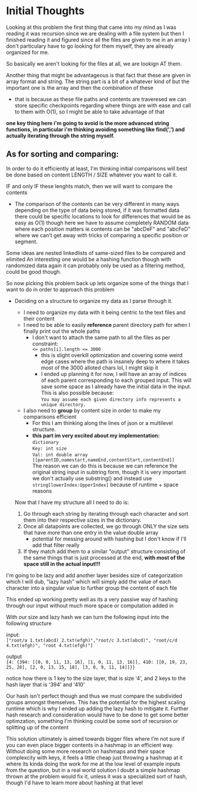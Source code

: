 # Initial Thoughts
Looking at this problem the first thing that came into my mind as I was reading it was recursion since we are dealing with a file system but then I finished reading it and figured since all the files are given to me in an array I don't particulary have to go looking for them myself, they are already organized for me.

So basically we aren't looking for the files at all, we are lookign AT them.

Another thing that might be advantageous is that fact that these are given in array format and string. The string part is a bit of a whatever kind of but the important one is the array and then the combination of these
- that is because as these file paths and contents are traveresed we can store specific checkpoints regarding where things are with ease and call to them with O(1), so I might be able to take advantage of that

**one key thing here i'm going to avoid is the more advanced string functions, in particular i'm thinking avoiding something like find(',') and actually iterating through the string myself.** 


## As for sorting and comparing:
In order to do it efficiently at least, I'm thinking initial comparisons will best be done based on content LENGTH / SIZE whatever you want to call it.

IF and only IF these lenghts match, then we will want to compare the contents
- The comparison of the contents can be very different in many ways depending on the type of data being stored, if it was formatted data there could be specific locations to look for differences that would be as easy as O(1) though here we have to assume completely RANDOM data where each position matters ie contents can be "abcDeF" and "abcFeD" where we can't get away with tricks of comparing a specific position or segment.


Some ideas are nested linkedlists of same-sized files to be compared and elimited
An interesting one would be a hashing function though with randomized data again it can probably only be used as a filtering method, could be good though.



So now picking this problem back up lets organize some of the things that I want to do in order to approach this problem

- Deciding on a structure to organize my data as I parse through it.
    - I need to organize my data with it being centric to the text files and their content
    - I need to be able to easily **reference** parent directory path for when I finally print out the whole paths
      - I don't want to attach the same path to all the files as per constraint: <br>
        `` <= paths[i].length <= 3000 ``
        - this is slight overkill optimization and covering some weird edge cases where the path is insanely deep to where it takes most of the 3000 alloted chars lol, I might skip it
        - I ended up planning it for now, I will have an array of indices of each parent corresponding to each grouped input. This will save some space as I already have the initial data in the input. This is also possible because: <br>
          ``You may assume each given directory info represents a unique directory. `` 
    - I also need to **group** by content size in order to make my comparisons efficient
      - For this I am thinking along the lines of json or a multilevel structure.
      - **this part im very excited about my implementation:**<br>
        ``dictionary``<br>	``Key: int size``<br>
        ``Val: int double array [[parentID,namestart,nameEnd,contentStart,contentEnd]]``<br>
        The reason we can do this is because we can reference the original string input in subtring form, though it is very important we don't actually use substring() and instead use ``string[lowerIndex:UpperIndex]`` because of runtime + space reasons
    

    Now that I have my structure all I need to do is:

    1. Go through each string by iterating through each character and sort them into their respective sizes in the dictionary. 
    2. Once all datapoints are collected, we go through ONLY the size sets that have more than one entry in the value double array<br>
       - potential for messing around with hashing but I don't know if I'll add that filter really  
    3. If they match add them to a similar "output" structure consisting of the same things that is just processed at the end, **with most of the space still in the actual input!!!**


I'm going to be lazy and add another layer besides size of categorization which I will dub, "lazy hash" which will simply add the value of each character into a singular value to further group the content of each file

This ended up working pretty well as its a very passive way of hashing through our input without much more space or computation added in


With our size and lazy hash we can turn the following input into the following structure

input:<br>
``["root/a 1.txt(abcd) 2.txt(efgh)","root/c 3.txt(abcd)", "root/c/d 4.txt(efgh)", "root 4.txt(efgh)"]``<br>

output<br>
``{4: {394: [[0, 0, 11, 13, 16], [1, 0, 11, 13, 16]], 410: [[0, 19, 23, 25, 28], [2, 0, 13, 15, 18], [3, 0, 9, 11, 14]]}}``

notice how there is 1 key to the size layer, that is size '4', and 2 keys to the hash layer that is '394' and '410'


Our hash isn't perfect though and thus we must compare the subdivided groups amongst themselves. This has the potential for the highest scaling runtime which is why I ended up adding the lazy hash to mitigate it. Further hash research and consideration would have to be done to get some better optimzation, something I'm thinking could be some sort of recursion or splitting up of the content


This solution ultimately is aimed towards bigger files where I'm not sure if you can even place bigger contents in a hashmap in an efficient way. Without doing some more research on hashmaps and their space complexcity with keys, it feels a little cheap just throwing a hashmap at it where its kinda doing the work for me at the low level of example inputs from the question, but in a real world solution I doubt a simple hashmap thrown at the problem would fix it, unless it was a specialized sort of hash, though I'd have to learn more about hashing at that level